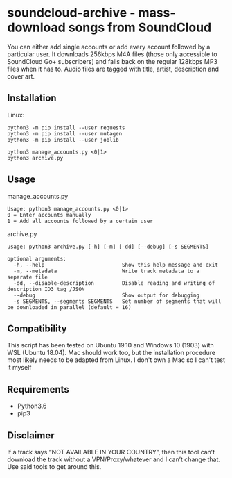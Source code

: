 # soundcloud-archive - mass-download songs from SoundCloud
You can either add single accounts or add every account followed by a particular user. It downloads 256kbps M4A files (those only accessible to SoundCloud Go+ subscribers) and falls back on the regular 128kbps MP3 files when it has to. Audio files are tagged with title, artist, description and cover art.

## Installation
Linux:
```
python3 -m pip install --user requests
python3 -m pip install --user mutagen
python3 -m pip install --user joblib

python3 manage_accounts.py <0|1>
python3 archive.py
```

## Usage
manage_accounts.py
```
Usage: python3 manage_accounts.py <0|1>
0 = Enter accounts manually
1 = Add all accounts followed by a certain user
```
archive.py
```
usage: python3 archive.py [-h] [-m] [-dd] [--debug] [-s SEGMENTS]

optional arguments:
  -h, --help                         Show this help message and exit
  -m, --metadata                     Write track metadata to a separate file
  -dd, --disable-description         Disable reading and writing of description ID3 tag /JSON
  --debug                            Show output for debugging
  -s SEGMENTS, --segments SEGMENTS   Set number of segments that will be downloaded in parallel (default = 16)
```

## Compatibility
This script has been tested on Ubuntu 19.10 and Windows 10 (1903) with WSL (Ubuntu 18.04). Mac should work too, but the installation procedure most likely needs to be adapted from Linux. I don't own a Mac so I can't test it myself

## Requirements

* Python3.6
* pip3



## Disclaimer
If a track says “NOT AVAILABLE IN YOUR COUNTRY”, then this tool can’t download the track without a VPN/Proxy/whatever and I can’t change that. Use said tools to get around this.
